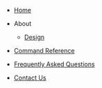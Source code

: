 - [Home](/)
- About
    * [Design](about/kpt-design.md)

- [Command Reference](reference/)

- [Frequently Asked Questions](faq/)
<!-- * [Concepts] -->
- [Contact Us](contact/)